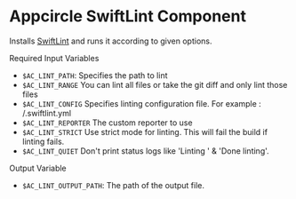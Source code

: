 # Appcircle SwiftLint Component

Installs [SwiftLint](https://github.com/realm/SwiftLint) and runs it according to given options. 

Required Input Variables
- `$AC_LINT_PATH`: Specifies the path to lint
- `$AC_LINT_RANGE` You can lint all files or take the git diff and only lint those files
- `$AC_LINT_CONFIG` Specifies linting configuration file. For example : /.swiftlint.yml
- `$AC_LINT_REPORTER` The custom reporter to use
- `$AC_LINT_STRICT` Use strict mode for linting. This will fail the build if linting fails.
- `$AC_LINT_QUIET` Don't print status logs like 'Linting ' & 'Done linting'.

Output Variable
- `$AC_LINT_OUTPUT_PATH`: The path of the output file.